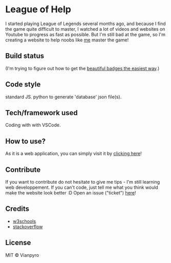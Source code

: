 # League of Help

I started playing League of Legends several months ago, and because I find the game quite difficult to master,
I watched a lot of videos and websites on Youtube to progress as fast as possible.
But I'm still bad at the game, so I'm creating a website to help noobs like [me](https://na.op.gg/summoner/userName=Vianpyro) master the game!

## Build status
(I'm trying to figure out how to get the [beautiful badges the easiest way](http://badges.github.io/badgerbadgerbadger/).)


## Code style
standard JS.
python to generate 'database' json file(s).

## Tech/framework used
Coding with with VSCode.

## How to use?
As it is a web application, you can simply visit it by [clicking here](https://vianpyro.github.io/League-of-Help/pages/champs.html)!

## Contribute
If you want to contribute do not hesitate to give me tips - I'm still learning web developpement.
If you can't code, just tell me what you think would make the website look better :D
Open an issue ("ticket") [here](https://github.com/Vianpyro/League-of-Help/issues/new)!

## Credits
- [w3schools](https://www.w3schools.com/)
- [stackoverflow](https://stackoverflow.com/)

## License
MIT © Vianpyro
